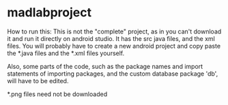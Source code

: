 # madlabproject
How to run this:
This is not the "complete" project, as in you can't download it and run it directly on android studio.  It has the src java files, and the xml files. You will probably have to create a new android project and copy paste the *.java files and the *.xml files yourself.  

Also, some parts of the code, such as the package names and import statements of importing packages, and the custom database package 'db', will have to be edited.

*.png files need not be downloaded
